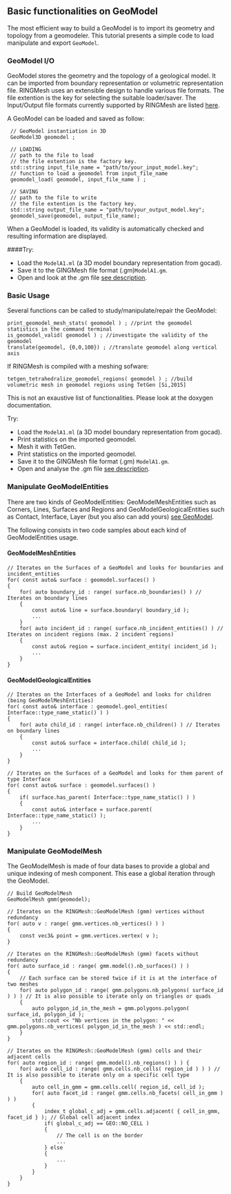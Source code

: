 
## Basic functionalities on GeoModel
The most efficient way to build a GeoModel is to import its geometry and topology from a
geomodeler. This tutorial presents a simple code to load manipulate and export `GeoModel`.

### GeoModel I/O

GeoModel stores the geometry and the topology of a geological model. It can be imported from boundary 
representation or volumetric representation file.
RINGMesh uses an extensible design to handle various file formats.
The file extention is the key for selecting the suitable loader/saver. 
The Input/Output file formats currently supported by RINGMesh are listed [here](/features/file_formats).

A GeoModel can be loaded and saved as follow:

	 // GeoModel instantiation in 3D
	 GeoModel3D geomodel ;
	
	 // LOADING
	 // path to the file to load
	 // the file extention is the factory key.
	 std::string input_file_name = "path/to/your_input_model.key";
	 // function to load a geomodel from input_file_name
	 geomodel_load( geomodel, input_file_name ) ;
	 
	 // SAVING
	 // path to the file to write
	 // the file extention is the factory key.
	 std::string output_file_name = "path/to/your_output_model.key"; 
	 geomodel_save(geomodel, output_file_name);

When a GeoModel is loaded, its validity is automatically checked and resulting information 
are displayed.

####Try:

 * Load the `ModelA1.ml` (a 3D model boundary representation from gocad).
 * Save it to the GINGMesh file format (.gm)`ModelA1.gm`.
 * Open and look at the .gm file [see description](/features/file_formats).

### Basic Usage
Several functions can be called to study/manipulate/repair the GeoModel:

	print_geomodel_mesh_stats( geomodel ) ; //print the geomodel statistics in the command terminal
	is_geomodel_valid( geomodel ) ; //investigate the validity of the geomodel
	translate(geomodel, {0,0,100}) ; //translate geomodel along vertical axis
	
If RINGMesh is compiled with a meshing sofware:
 
	tetgen_tetrahedralize_geomodel_regions( geomodel ) ; //build volumetric mesh in geomodel regions using TetGen [Si,2015] 
	
This is not an exaustive list of functionalities. Please look at the doxygen documentation.

Try:

 * Load the `ModelA1.ml` (a 3D model boundary representation from gocad).
 * Print statistics on the imported geomodel.
 * Mesh it with TetGen.
 * Print statistics on the imported geomodel.
 * Save it to the GINGMesh file format (.gm) `ModelA1.gm`.
 * Open and analyse the .gm file [see description](/features/file_formats).
 
### Manipulate GeoModelEntities

There are two kinds of GeoModelEntities: GeoModelMeshEntities such as Corners, Lines, Surfaces and Regions
and GeoModelGeologicalEntities such as Contact, Interface, Layer (but you also can add yours) [see GeoModel](/features/geomodel).

The following consists in two code samples about each kind of GeoModelEntities usage.

#### GeoModelMeshEntities

    // Iterates on the Surfaces of a GeoModel and looks for boundaries and incident_entities
    for( const auto& surface : geomodel.surfaces() ) 
    {
        for( auto boundary_id : range( surface.nb_boundaries() ) // Iterates on boundary lines 
        {
            const auto& line = surface.boundary( boundary_id );
            ...
        }
        for( auto incident_id : range( surface.nb_incident_entities() ) // Iterates on incident regions (max. 2 incident regions) 
        {
            const auto& region = surface.incident_entity( incident_id );
            ...
        }
    }

#### GeoModelGeologicalEntities

    // Iterates on the Interfaces of a GeoModel and looks for children (being GeoModelMeshEntities)
    for( const auto& interface : geomodel.geol_entities( Interface::type_name_static() ) ) 
    {
        for( auto child_id : range( interface.nb_children() ) // Iterates on boundary lines 
        {
            const auto& surface = interface.child( child_id );
            ...
        }
    }
    
    // Iterates on the Surfaces of a GeoModel and looks for them parent of type Interface
    for( const auto& surface : geomodel.surfaces() ) 
    {
        if( surface.has_parent( Interface::type_name_static() ) )
        {
            const auto& interface = surface.parent( Interface::type_name_static() );
            ...
        }
    }

### Manipulate GeoModelMesh

The GeoModelMesh is made of four data bases to provide a global and unique indexing of mesh component.
This ease a global iteration through the GeoModel.

	// Build GeoModelMesh
	GeoModelMesh gmm(geomodel);
	
	// Iterates on the RINGMesh::GeoModelMesh (gmm) vertices without redundancy
    for( auto v : range( gmm.vertices.nb_vertices() ) ) 
    {
        const vec3& point = gmm.vertices.vertex( v );
    }
	
    // Iterates on the RINGMesh::GeoModelMesh (gmm) facets without redundancy
    for( auto surface_id : range( gmm.model().nb_surfaces() ) ) 
    {
        // Each surface can be stored twice if it is at the interface of two meshes
        for( auto polygon_id : range( gmm.polygons.nb_polygons( surface_id ) ) ) // It is also possible to iterate only on triangles or quads
        { 
            auto polygon_id_in_the_mesh = gmm.polygons.polygon( surface_id, polygon_id );
            std::cout << "Nb vertices in the polygon: " << gmm.polygons.nb_vertices( polygon_id_in_the_mesh ) << std::endl;
        }
    }

    // Iterates on the RINGMesh::GeoModelMesh (gmm) cells and their adjacent cells
    for( auto region_id : range( gmm.model().nb_regions() ) ) {
        for( auto cell_id : range( gmm.cells.nb_cells( region_id ) ) ) // It is also possible to iterate only on a specific cell type
        { 
            auto cell_in_gmm = gmm.cells.cell( region_id, cell_id );
            for( auto facet_id : range( gmm.cells.nb_facets( cell_in_gmm ) ) ) 
            {
                index_t global_c_adj = gmm.cells.adjacent( { cell_in_gmm, facet_id } ); // Global cell adjacent index
                if( global_c_adj == GEO::NO_CELL ) 
                {
                    // The cell is on the border
                    ...
                } else 
                {
                    ...
                }
            } 
        }
    }
	
